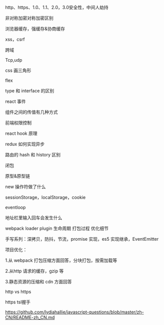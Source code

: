 http、https、1.0、1.1、2.0，3.0安全性，中间人劫持

非对称加密对称加密区别

浏览器缓存，强缓存&协商缓存

xss，csrf

跨域

Tcp,udp

css 画三角形

flex

type 和 interface 的区别

react 事件

组件之间的传值有几种方式

前端权限控制

react hook 原理

redux 如何实现异步

路由的 hash 和 history 区别

闭包

原型&原型链

new 操作符做了什么

sessionStorage，localStorage，cookie

eventloop

地址栏里输入回车会发生什么

webpack loader plugin 生命周期 打包过程 优化细节

手写系列：深拷贝，防抖，节流，promise 实现，es5 实现继承，EventEmitter

项目优化：

1.从 webpack 打包压缩方面回答，分块打包，按需加载等

2.从http 请求的缓存，gzip 等

3.静态资源的压缩和 cdn 方面回答

























http vs https

https tsl握手

https://github.com/lydiahallie/javascript-questions/blob/master/zh-CN/README-zh_CN.md